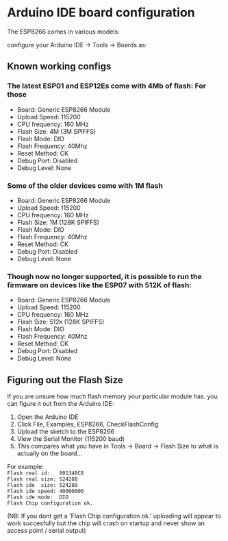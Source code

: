 # Arduino IDE board configuration

The ESP8266 comes in various models:

configure your Arduino IDE -> Tools -> Boards as:

## Known working configs

### The latest ESP01 and ESP12Es come with 4Mb of  flash:  For those

* Board: Generic ESP8266 Module
* Upload Speed:  115200
* CPU frequency: 160 MHz
* Flash Size:  4M (3M SPIFFS)
* Flash Mode: DIO
* Flash Frequency: 40Mhz
* Reset Method: CK
* Debug Port: Disabled
* Debug Level: None

### Some of the older devices come with 1M flash

* Board: Generic ESP8266 Module
* Upload Speed:  115200
* CPU frequency: 160 MHz
* Flash Size:  1M (128K SPIFFS)
* Flash Mode: DIO
* Flash Frequency: 40Mhz
* Reset Method: CK
* Debug Port: Disabled
* Debug Level: None

### Though now no longer supported, it is possible to run the firmware on devices like the ESP07 with 512K of flash:

* Board: Generic ESP8266 Module
* Upload Speed:  115200
* CPU frequency: 160 MHz
* Flash Size:  512k (128K SPIFFS)
* Flash Mode: DIO
* Flash Frequency: 40Mhz
* Reset Method: CK
* Debug Port: Disabled
* Debug Level: None

## Figuring out the Flash Size

If you are unsure how much flash memory your particular module has. you can figure it out from the Arduino IDE:

1. Open the Arduino IDE
2. Click File, Examples, ESP8266, CheckFlashConfig
3. Upload the sketch to the ESP8266
4. View the Serial Monitor (115200 baud)
5. This compares what you have in Tools -> Board -> Flash Size to what is actually on the board...

For example:  
`Flash real id:   001340C8`  
`Flash real size: 524288`  
`Flash ide  size: 524288`  
`Flash ide speed: 40000000`  
`Flash ide mode:  DIO`  
`Flash Chip configuration ok.`  

(NB: If you dont get a 'Flash Chip configuration ok.' uploading will appear to work succesfully but the chip will crash on startup and never show an access point / serial output)
